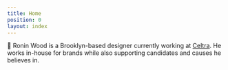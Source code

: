 ```yaml
---
title: Home
position: 0
layout: index
---
```


🌹 Ronin Wood is a Brooklyn-based designer currently working at <a href="http://celtra.com">Celtra</a>. He works in-house for brands while also supporting candidates and causes he believes in. 
